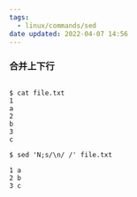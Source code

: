```yaml
---
tags:
  - linux/commands/sed
date updated: 2022-04-07 14:56
---
```


### 合并上下行

```shell

$ cat file.txt
1
a
2
b
3
c

$ sed 'N;s/\n/ /' file.txt

1 a
2 b
3 c
```
